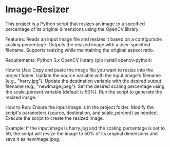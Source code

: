 # Image-Resizer
This project is a Python script that resizes an image to a specified percentage of its original dimensions using the OpenCV library.

Features:
Reads an input image file and resizes it based on a configurable scaling percentage.
Outputs the resized image with a user-specified filename.
Supports resizing while maintaining the original aspect ratio.

Requirements:
Python 3.x
OpenCV library (pip install opencv-python)

How to Use:
Copy and paste the image file you want to resize into the project folder.
Update the source variable with the input image's filename (e.g., "harry.jpg").
Update the destination variable with the desired output filename (e.g., "newImage.jpeg").
Set the desired scaling percentage using the scale_percent variable (default is 50%).
Run the script to generate the resized image.

How to Run:
Ensure the input image is in the project folder.
Modify the script's parameters (source, destination, and scale_percent) as needed.
Execute the script to create the resized image.

Example:
If the input image is harry.jpg and the scaling percentage is set to 50, the script will resize the image to 50% of its original dimensions and save it as newImage.jpeg.






